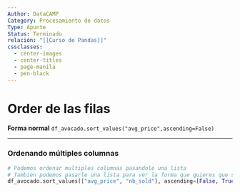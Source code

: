```yaml
---
Author: DataCAMP
Category: Procesamiento de datos
Type: Apunte
Status: Terminado
relación: "[[Curso de Pandas]]"
cssclasses:
  - center-images
  - center-titles
  - page-manila
  - pen-black
---
```

# Order de las filas

**Forma normal**
`df_avocado.sort_values("avg_price",ascending=False)`

---
### Ordenando múltiples columnas 

```python
# Podemos ordenar multiples columnas pasandole una lista
# Tambien podemos pasarle una lista para ver la forma que quieres que se ordenen los datos.
df_avocado.sort_values(["avg_price", "nb_sold"], ascending=[False, True])
```
